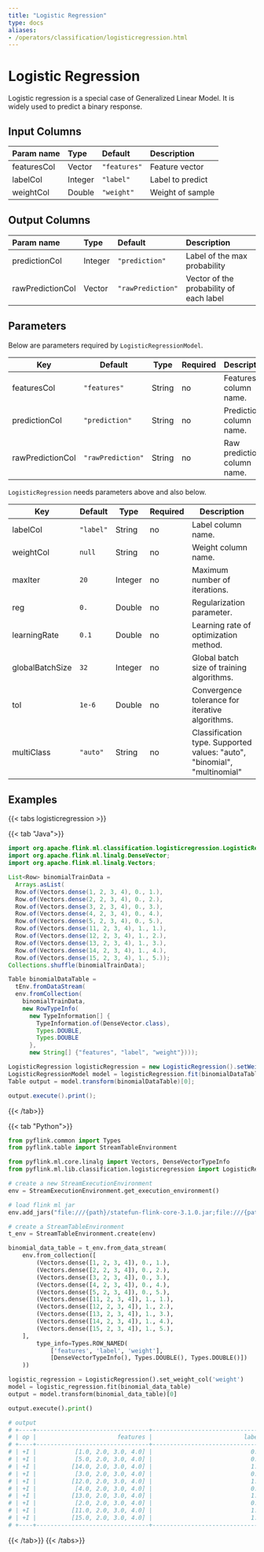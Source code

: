 ```yaml
---
title: "Logistic Regression"
type: docs
aliases:
- /operators/classification/logisticregression.html
---
```

<!--
Licensed to the Apache Software Foundation (ASF) under one
or more contributor license agreements.  See the NOTICE file
distributed with this work for additional information
regarding copyright ownership.  The ASF licenses this file
to you under the Apache License, Version 2.0 (the
"License"); you may not use this file except in compliance
with the License.  You may obtain a copy of the License at

  http://www.apache.org/licenses/LICENSE-2.0

Unless required by applicable law or agreed to in writing,
software distributed under the License is distributed on an
"AS IS" BASIS, WITHOUT WARRANTIES OR CONDITIONS OF ANY
KIND, either express or implied.  See the License for the
specific language governing permissions and limitations
under the License.
-->

# Logistic Regression

Logistic regression is a special case of Generalized Linear Model. It is widely
used to predict a binary response. 

## Input Columns

| Param name  | Type    | Default      | Description      |
| :---------- | :------ | :----------- | :--------------- |
| featuresCol | Vector  | `"features"` | Feature vector   |
| labelCol    | Integer | `"label"`    | Label to predict |
| weightCol   | Double  | `"weight"`   | Weight of sample |

## Output Columns

| Param name       | Type    | Default           | Description                             |
| :--------------- | :------ | :---------------- | :-------------------------------------- |
| predictionCol    | Integer | `"prediction"`    | Label of the max probability            |
| rawPredictionCol | Vector  | `"rawPrediction"` | Vector of the probability of each label |

## Parameters

Below are parameters required by `LogisticRegressionModel`.

| Key              | Default           | Type   | Required | Description                 |
| ---------------- | ----------------- | ------ | -------- | --------------------------- |
| featuresCol      | `"features"`      | String | no       | Features column name.       |
| predictionCol    | `"prediction"`    | String | no       | Prediction column name.     |
| rawPredictionCol | `"rawPrediction"` | String | no       | Raw prediction column name. |

`LogisticRegression` needs parameters above and also below.

| Key             | Default   | Type    | Required | Description                                                  |
| --------------- | --------- | ------- | -------- | ------------------------------------------------------------ |
| labelCol        | `"label"` | String  | no       | Label column name.                                           |
| weightCol       | `null`    | String  | no       | Weight column name.                                          |
| maxIter         | `20`      | Integer | no       | Maximum number of iterations.                                |
| reg             | `0.`      | Double  | no       | Regularization parameter.                                    |
| learningRate    | `0.1`     | Double  | no       | Learning rate of optimization method.                        |
| globalBatchSize | `32`      | Integer | no       | Global batch size of training algorithms.                    |
| tol             | `1e-6`    | Double  | no       | Convergence tolerance for iterative algorithms.              |
| multiClass      | `"auto"`  | String  | no       | Classification type. Supported values: "auto", "binomial", "multinomial" |

## Examples
{{< tabs logisticregression >}}

{{< tab "Java">}}
```java
import org.apache.flink.ml.classification.logisticregression.LogisticRegression;
import org.apache.flink.ml.linalg.DenseVector;
import org.apache.flink.ml.linalg.Vectors;

List<Row> binomialTrainData =
  Arrays.asList(
  Row.of(Vectors.dense(1, 2, 3, 4), 0., 1.),
  Row.of(Vectors.dense(2, 2, 3, 4), 0., 2.),
  Row.of(Vectors.dense(3, 2, 3, 4), 0., 3.),
  Row.of(Vectors.dense(4, 2, 3, 4), 0., 4.),
  Row.of(Vectors.dense(5, 2, 3, 4), 0., 5.),
  Row.of(Vectors.dense(11, 2, 3, 4), 1., 1.),
  Row.of(Vectors.dense(12, 2, 3, 4), 1., 2.),
  Row.of(Vectors.dense(13, 2, 3, 4), 1., 3.),
  Row.of(Vectors.dense(14, 2, 3, 4), 1., 4.),
  Row.of(Vectors.dense(15, 2, 3, 4), 1., 5.));
Collections.shuffle(binomialTrainData);

Table binomialDataTable =
  tEnv.fromDataStream(
  env.fromCollection(
    binomialTrainData,
    new RowTypeInfo(
      new TypeInformation[] {
        TypeInformation.of(DenseVector.class),
        Types.DOUBLE,
        Types.DOUBLE
      },
      new String[] {"features", "label", "weight"})));

LogisticRegression logisticRegression = new LogisticRegression().setWeightCol("weight");
LogisticRegressionModel model = logisticRegression.fit(binomialDataTable);
Table output = model.transform(binomialDataTable)[0];

output.execute().print();
```
{{< /tab>}}

{{< tab "Python">}}
```python
from pyflink.common import Types
from pyflink.table import StreamTableEnvironment

from pyflink.ml.core.linalg import Vectors, DenseVectorTypeInfo
from pyflink.ml.lib.classification.logisticregression import LogisticRegression

# create a new StreamExecutionEnvironment
env = StreamExecutionEnvironment.get_execution_environment()

# load flink ml jar
env.add_jars("file:///{path}/statefun-flink-core-3.1.0.jar;file:///{path}/flink-ml-uber-{version}.jar")

# create a StreamTableEnvironment
t_env = StreamTableEnvironment.create(env)

binomial_data_table = t_env.from_data_stream(
    env.from_collection([
        (Vectors.dense([1, 2, 3, 4]), 0., 1.),
        (Vectors.dense([2, 2, 3, 4]), 0., 2.),
        (Vectors.dense([3, 2, 3, 4]), 0., 3.),
        (Vectors.dense([4, 2, 3, 4]), 0., 4.),
        (Vectors.dense([5, 2, 3, 4]), 0., 5.),
        (Vectors.dense([11, 2, 3, 4]), 1., 1.),
        (Vectors.dense([12, 2, 3, 4]), 1., 2.),
        (Vectors.dense([13, 2, 3, 4]), 1., 3.),
        (Vectors.dense([14, 2, 3, 4]), 1., 4.),
        (Vectors.dense([15, 2, 3, 4]), 1., 5.),
    ],
        type_info=Types.ROW_NAMED(
            ['features', 'label', 'weight'],
            [DenseVectorTypeInfo(), Types.DOUBLE(), Types.DOUBLE()])
    ))

logistic_regression = LogisticRegression().set_weight_col('weight')
model = logistic_regression.fit(binomial_data_table)
output = model.transform(binomial_data_table)[0]

output.execute().print()

# output
# +----+--------------------------------+--------------------------------+--------------------------------+--------------------------------+--------------------------------+
# | op |                       features |                          label |                         weight |                     prediction |                  rawPrediction |
# +----+--------------------------------+--------------------------------+--------------------------------+--------------------------------+--------------------------------+
# | +I |           [1.0, 2.0, 3.0, 4.0] |                            0.0 |                            1.0 |                            0.0 | [0.9731815427669942, 0.0268... |
# | +I |           [5.0, 2.0, 3.0, 4.0] |                            0.0 |                            5.0 |                            0.0 | [0.8158018538556746, 0.1841... |
# | +I |          [14.0, 2.0, 3.0, 4.0] |                            1.0 |                            4.0 |                            1.0 | [0.03753179912156068, 0.962... |
# | +I |           [3.0, 2.0, 3.0, 4.0] |                            0.0 |                            3.0 |                            0.0 | [0.926886620226911, 0.07311... |
# | +I |          [12.0, 2.0, 3.0, 4.0] |                            1.0 |                            2.0 |                            1.0 | [0.10041228069167174, 0.899... |
# | +I |           [4.0, 2.0, 3.0, 4.0] |                            0.0 |                            4.0 |                            0.0 | [0.8822580948141717, 0.1177... |
# | +I |          [13.0, 2.0, 3.0, 4.0] |                            1.0 |                            3.0 |                            1.0 | [0.061891528893188164, 0.93... |
# | +I |           [2.0, 2.0, 3.0, 4.0] |                            0.0 |                            2.0 |                            0.0 | [0.9554533965544176, 0.0445... |
# | +I |          [11.0, 2.0, 3.0, 4.0] |                            1.0 |                            1.0 |                            1.0 | [0.15884837044317868, 0.841... |
# | +I |          [15.0, 2.0, 3.0, 4.0] |                            1.0 |                            5.0 |                            1.0 | [0.022529496926532833, 0.97... |
# +----+--------------------------------+--------------------------------+--------------------------------+--------------------------------+--------------------------------+
```
{{< /tab>}}
{{< /tabs>}}
